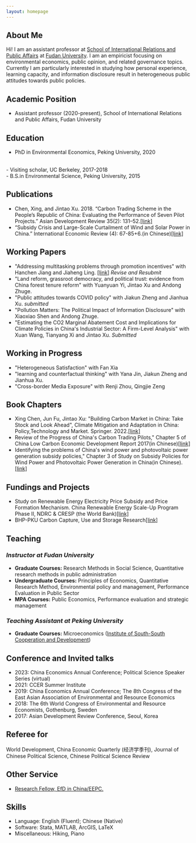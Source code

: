 ```yaml
---
layout: homepage
---
```


## About Me

Hi! I am an assistant professor at [School of International Relations and Public Affairs](https://sirpa.fudan.edu.cn/) at [Fudan University](https://www.fudan.edu.cn/en/). I am an empiricist focusing on environmental economics, public opinion, and related governance topics. Currently I am particularly interested in studying how personal experience, learning capacity, and information disclosure result in heterogeneous public attitudes towards public policies. 

## Academic Position
- Assistant professor (2020-present), School of International Relations and Public Affairs, Fudan University
 
## Education
- PhD in Environmental Economics, Peking University, 2020
<br>
- Visiting scholar, UC Berkeley, 2017-2018
<br>
- B.S.in Environmental Science, Peking University, 2015


## Publications
- Chen, Xing, and Jintao Xu. 2018. “Carbon Trading Scheme in the People’s Republic of China: Evaluating the Performance of Seven Pilot Projects.” Asian Development Review 35(2): 131–52.[[link]](https://direct.mit.edu/adev/article/35/2/131/9958/Carbon-Trading-Scheme-in-the-People-s-Republic-of)
- “Subsidy Crisis and Large-Scale Curtailment of Wind and Solar Power in China.” International Economic Review (4): 67-85+6.(in Chinese)[[link]](https://oversea.cnki.net/KCMS/detail/detail.aspx?dbcode=CJFD&dbname=CJFDLAST2018&filename=GJPP201804005&uniplatform=OVERSEA&v=MY23A1ckSLSZTyb5XPa4j7QkPXk3Y_fQJAJsdN2Jp5kwko9MWWXZVS7HRJIIzrBd)


## Working Papers
- "Addressing multitasking problems through promotion incentives" with Hanchen Jiang and Jiaheng Ling. [[link]](https://papers.ssrn.com/sol3/papers.cfm?abstract_id=4449612) *Revise and Resubmit* 
- "Land reform, grassroot democracy, and political trust: evidence from China forest tenure reform" with Yuanyuan Yi, Jintao Xu and Andong Zhuge.
- "Public attitudes towards COVID policy" with Jiakun Zheng and Jianhua Xu. *submitted*
- "Pollution Matters: The Political Impact of Information Disclosure" with Xiaoxiao Shen and Andong Zhuge.
- "Estimating the CO2 Marginal Abatement Cost and Implications for Climate Policies in China's Industrial Sector: A Firm-Level Analysis" with Xuan Wang, Tianyang Xi and Jintao Xu. *Submitted*

## Working in Progress
- "Heterogeneous Satisfaction" with Fan Xia
- "learning and counterfactual thinking" with Yana Jin, Jiakun Zheng and Jianhua Xu.
- "Cross-border Media Exposure" with Renji Zhou, Qingjie Zeng

## Book Chapters
- Xing Chen, Jun Fu, Jintao Xu: "Building Carbon Market in China: Take Stock and Look Ahead", Climate Mitigation and Adaptation in China: Policy,Technology and Market.  Springer. 2022.[[link]](https://link.springer.com/book/10.1007/978-981-16-4310-1)
- Review of the Progress of China's Carbon Trading Pilots," Chapter 5 of China Low Carbon Economic Development Report 2017(in Chinese)[[link]](https://www.pishu.com.cn/skwx_ps/bookdetail?SiteID=14&ID=9313611)
- Identifying the problems of China's wind power and photovoltaic power generation subsidy policies," Chapter 3 of Study on Subsidy Policies for Wind Power and Photovoltaic Power Generation in China(in Chinese).[[link]](http://www.csspw.com.cn/booksdetail_15923_2075299_0.jhtml)


## Fundings and Projects
- Study on Renewable Energy Electricity Price Subsidy and Price Formation Mechanism. China Renewable Energy Scale-Up Program Phase II, NDRC & CRESP (the World Bank)[[link]](https://projects.worldbank.org/en/projects-operations/project-detail/P127033?lang=en)
- BHP-PKU Carbon Capture, Use and Storage Research[[link]](https://www.nsd.pku.edu.cn/ccus/ccus/project/271707.htm)


## Teaching
### *Instructor at Fudan University*
- **Graduate Courses:** Research Methods in Social Science, Quantitative research methods in public administration
- **Undergraduate Courses:** Principles of Economics, Quantitative Research Method, Environmental policy and management, Performance Evaluation in Public Sector
- **MPA Courses:** Public Economics, Performance evaluation and strategic management

### *Teaching Assistant at Peking University*
- **Graduate Courses:** Microeconomics ([Institute of South-South Cooperation and Development](https://cnisscad.pku.edu.cn/))

## Conference and Invited talks
- 2023: China Economics Annual Conference; Political Science Speaker Series (virtual)
- 2021: CCER Summer Institute
- 2019: China Economics Annual Conference; The 8th Congress of the East Asian Association of Environmental and Resource Economics
- 2018: The 6th World Congress of Environmental and Resource Economists, Gothenburg, Sweden
- 2017: Asian Development Review Conference, Seoul, Korea

## Referee for
World Development, China Economic Quarterly (经济学季刊), Journal of Chinese Political Science, Chinese Political Science Review

## Other Service
- [Research Fellow, EfD in China/EEPC.](https://www.efdinitiative.org/about-efd/people/chen-xing)

## Skills
- Language: English (Fluent); Chinese (Native)
- Software: Stata, MATLAB, ArcGIS, LaTeX
- Miscellaneous: Hiking, Piano
